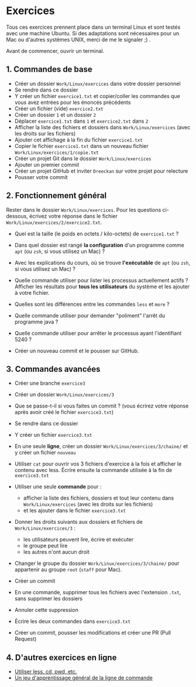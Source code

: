 # Exercices

Tous ces exercices prennent place dans un terminal Linux et sont testés avec une machine Ubuntu. Si des adaptations sont nécessaires pour un Mac ou d'autres systèmes UNIX, merci de me le signaler ;) .

Avant de commencer, ouvrir un terminal.

## 1. Commandes de base

- Créer un dossier `Work/Linux/exercices` dans votre dossier personnel
- Se rendre dans ce dossier
- Y créer un fichier `exercice1.txt` et copier/coller les commandes que vous avez entrées pour les énoncés précédents
- Créer un fichier (vide) `exercice2.txt`
- Créer un dossier `1` et un dossier `2`
- Déplacer `exercice1.txt` dans `1` et `exercice2.txt` dans `2`
- Afficher la liste des fichiers et dossiers dans `Work/Linux/exercices` (avec les droits sur les fichiers)
- Ajouter cet affichage à la fin du fichier `exercice1.txt`
- Copier le fichier `exercice1.txt` dans un nouveau fichier `Work/Linux/exercices/1/copie.txt`
- Créer un projet Git dans le dossier `Work/Linux/exercices`
- Ajouter un premier commit
- Créer un projet GitHub et inviter `Dreeckan` sur votre projet pour relecture
- Pousser votre commit

## 2. Fonctionnement général

Rester dans le dossier `Work/Linux/exercices`. Pour les questions ci-dessous, écrivez votre réponse dans le fichier `Work/Linux/exercices/2/exercice2.txt`.

- Quel est la taille (le poids en octets / kilo-octets) de `exercice1.txt` ?
- Dans quel dossier est rangé **la configuration** d'un programme comme `apt` (ou `zsh`, si vous utilisez un Mac) ?
- Avec les explications du cours, où se trouve **l'exécutable** de `apt` (ou `zsh`, si vous utilisez un Mac) ?
- Quelle commande utiliser pour lister les processus actuellement actifs ? Afficher les résultats pour **tous les utilisateurs** du système et les ajouter à votre fichier.
- Quelles sont les différences entre les commandes `less` et `more` ?
- Quelle commande utiliser pour demander "poliment" l'arrêt du programme java ?
- Quelle commande utiliser pour arrêter le processus ayant l'identifiant 5240 ?

- Créer un nouveau commit et le pousser sur GitHub.

## 3. Commandes avancées

- Créer une branche `exercice3`
- Créer un dossier `Work/Linux/exercices/3`
- Que se passe-t-il si vous faites un commit ? (vous écrirez votre réponse après avoir créé le fichier `exercice3.txt`)
- Se rendre dans ce dossier
- Y créer un fichier `exercice3.txt`
- En une seule **ligne**, créer un dossier `Work/Linux/exercices/3/chaine/` et y créer un fichier `nouveau`
- Utiliser `cat` pour ouvrir vos 3 fichiers d'exercice à la fois et afficher le contenu avec less. Écrire ensuite la commande utilisée à la fin de `exercice3.txt`
- Utiliser une seule **commande** pour :
  - afficher la liste des fichiers, dossiers et tout leur contenu dans `Work/Linux/exercices` (avec les droits sur les fichiers) 
  - et les ajouter dans le fichier `exercice3.txt`

- Donner les droits suivants aux dossiers et fichiers de `Work/Linux/exercices/3` :
  - les utilisateurs peuvent lire, écrire et exécuter
  - le groupe peut lire
  - les autres n'ont aucun droit
- Changer le groupe du dossier `Work/Linux/exercices/3/chaine/` pour appartenir au groupe `root` (`staff` pour Mac).

- Créer un commit

- En une commande, supprimer tous les fichiers avec l'extension `.txt`, sans supprimer les dossiers
- Annuler cette suppression
- Écrire les deux commandes dans `exercice3.txt`

- Créer un commit, pousser les modifications et créer une PR (Pull Request)

## 4. D'autres exercices en ligne

- [Utiliser less, cd, pwd, etc.](http://web.mit.edu/mprat/Public/web/Terminus/Web/main.html)
- [Un jeu d'apprentissage général de la ligne de commande](https://linuxsurvival.com/) 

